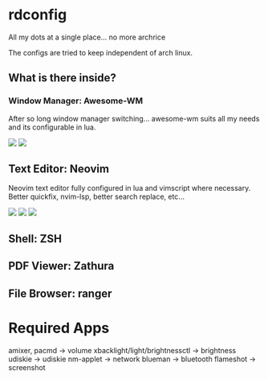 # rdconfig

All my dots at a single place... no more archrice

The configs are tried to keep independent of arch linux.

## What is there inside?

### Window Manager: Awesome-WM

After so long window manager switching... awesome-wm suits all my needs and
its configurable in lua.

![](https://user-images.githubusercontent.com/26287448/132991030-43ff8d93-7b61-4f23-bd8b-c477fb1cddd9.png)
![](https://user-images.githubusercontent.com/26287448/132990978-540098e2-6ead-469e-8948-48699a13f7c5.png)

## Text Editor: Neovim

Neovim text editor fully configured in lua and vimscript where necessary.
Better quickfix, nvim-lsp, better search replace, etc...

![](https://user-images.githubusercontent.com/26287448/132991155-b09caaa6-d737-427a-8751-c774f790784c.png)
![](https://user-images.githubusercontent.com/26287448/132991291-c2aea43a-e134-4b34-8b96-49cd72448247.png)
![](https://user-images.githubusercontent.com/26287448/132991326-7f93f50e-6140-48d5-a367-9305b96bd63d.png)

## Shell: ZSH

## PDF Viewer: Zathura

## File Browser: ranger

# Required Apps

amixer, pacmd -> volume
xbacklight/light/brightnessctl -> brightness
udiskie -> udiskie
nm-applet -> network
blueman -> bluetooth
flameshot -> screenshot
